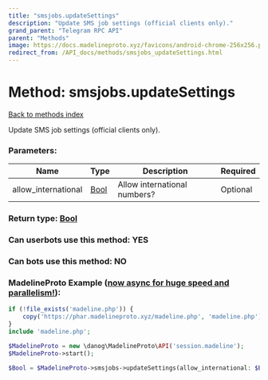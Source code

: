 ```yaml
---
title: "smsjobs.updateSettings"
description: "Update SMS job settings (official clients only)."
grand_parent: "Telegram RPC API"
parent: "Methods"
image: https://docs.madelineproto.xyz/favicons/android-chrome-256x256.png
redirect_from: /API_docs/methods/smsjobs_updateSettings.html
---
```

# Method: smsjobs.updateSettings
[Back to methods index](index.html)



Update SMS job settings (official clients only).

### Parameters:

| Name     |    Type       | Description | Required |
|----------|---------------|-------------|----------|
|allow\_international|[Bool](/API_docs/types/Bool.html) | Allow international numbers? | Optional|


### Return type: [Bool](/API_docs/types/Bool.html)

### Can userbots use this method: **YES**

### Can bots use this method: **NO**


### MadelineProto Example ([now async for huge speed and parallelism!](https://docs.madelineproto.xyz/docs/ASYNC.html)):


```php
if (!file_exists('madeline.php')) {
    copy('https://phar.madelineproto.xyz/madeline.php', 'madeline.php');
}
include 'madeline.php';

$MadelineProto = new \danog\MadelineProto\API('session.madeline');
$MadelineProto->start();

$Bool = $MadelineProto->smsjobs->updateSettings(allow_international: $Bool, );
```

